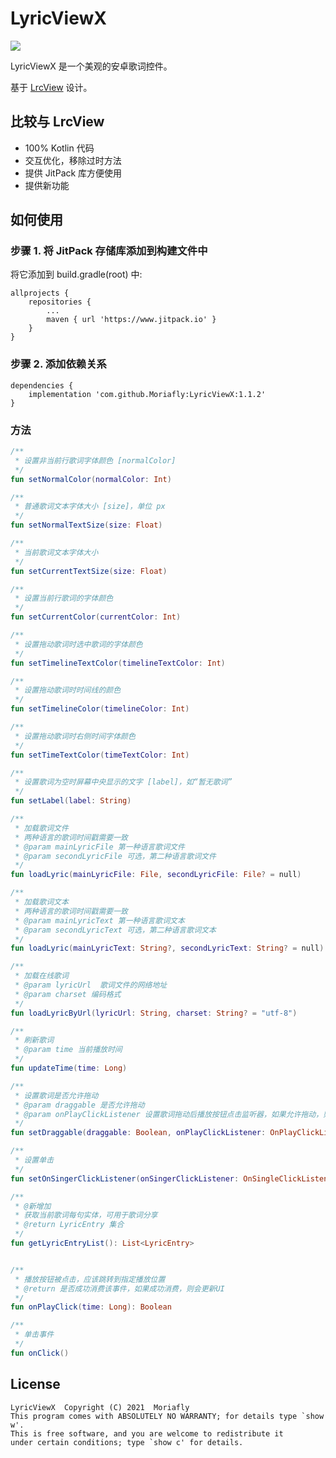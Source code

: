 # LyricViewX

[![](https://www.jitpack.io/v/Moriafly/LyricViewX.svg)](https://www.jitpack.io/#Moriafly/LyricViewX)

LyricViewX 是一个美观的安卓歌词控件。

基于 [LrcView](https://github.com/zion223/NeteaseCloudMusic-MVVM) 设计。

## 比较与 LrcView

- 100% Kotlin 代码
- 交互优化，移除过时方法
- 提供 JitPack 库方便使用
- 提供新功能

## 如何使用

### 步骤 1. 将 JitPack 存储库添加到构建文件中

将它添加到 build.gradle(root) 中:
```
allprojects {
    repositories {
        ...
        maven { url 'https://www.jitpack.io' }
    }
}
```
### 步骤 2. 添加依赖关系
```
dependencies {
    implementation 'com.github.Moriafly:LyricViewX:1.1.2'
}
```

### 方法
```kotlin
/**
 * 设置非当前行歌词字体颜色 [normalColor]
 */
fun setNormalColor(normalColor: Int)

/**
 * 普通歌词文本字体大小 [size]，单位 px
 */
fun setNormalTextSize(size: Float)

/**
 * 当前歌词文本字体大小
 */
fun setCurrentTextSize(size: Float)

/**
 * 设置当前行歌词的字体颜色
 */
fun setCurrentColor(currentColor: Int)

/**
 * 设置拖动歌词时选中歌词的字体颜色
 */
fun setTimelineTextColor(timelineTextColor: Int)

/**
 * 设置拖动歌词时时间线的颜色
 */
fun setTimelineColor(timelineColor: Int)

/**
 * 设置拖动歌词时右侧时间字体颜色
 */
fun setTimeTextColor(timeTextColor: Int)

/**
 * 设置歌词为空时屏幕中央显示的文字 [label]，如“暂无歌词”
 */
fun setLabel(label: String)

/**
 * 加载歌词文件
 * 两种语言的歌词时间戳需要一致
 * @param mainLyricFile 第一种语言歌词文件
 * @param secondLyricFile 可选，第二种语言歌词文件
 */
fun loadLyric(mainLyricFile: File, secondLyricFile: File? = null)

/**
 * 加载歌词文本
 * 两种语言的歌词时间戳需要一致
 * @param mainLyricText 第一种语言歌词文本
 * @param secondLyricText 可选，第二种语言歌词文本
 */
fun loadLyric(mainLyricText: String?, secondLyricText: String? = null)

/**
 * 加载在线歌词
 * @param lyricUrl  歌词文件的网络地址
 * @param charset 编码格式
 */
fun loadLyricByUrl(lyricUrl: String, charset: String? = "utf-8")

/**
 * 刷新歌词
 * @param time 当前播放时间
 */
fun updateTime(time: Long)

/**
 * 设置歌词是否允许拖动
 * @param draggable 是否允许拖动
 * @param onPlayClickListener 设置歌词拖动后播放按钮点击监听器，如果允许拖动，则不能为 null
 */
fun setDraggable(draggable: Boolean, onPlayClickListener: OnPlayClickListener?)

/**
 * 设置单击
 */
fun setOnSingerClickListener(onSingerClickListener: OnSingleClickListener?)

/**
 * @新增加
 * 获取当前歌词每句实体，可用于歌词分享
 * @return LyricEntry 集合
 */
fun getLyricEntryList(): List<LyricEntry>


/**
 * 播放按钮被点击，应该跳转到指定播放位置
 * @return 是否成功消费该事件，如果成功消费，则会更新UI
 */
fun onPlayClick(time: Long): Boolean

/**
 * 单击事件
 */
fun onClick()

```

## License

    LyricViewX  Copyright (C) 2021  Moriafly
    This program comes with ABSOLUTELY NO WARRANTY; for details type `show w'.
    This is free software, and you are welcome to redistribute it
    under certain conditions; type `show c' for details.